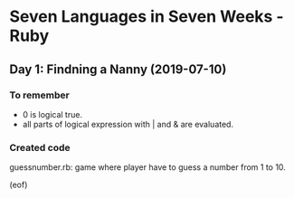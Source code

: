 # Seven Languages in Seven Weeks - Ruby

## Day 1: Findning a Nanny (2019-07-10)

### To remember

- 0 is logical true.
- all parts of logical expression with | and & are evaluated.

### Created code

guessnumber.rb: game where player have to guess a number from 1 to 10.


(eof)
